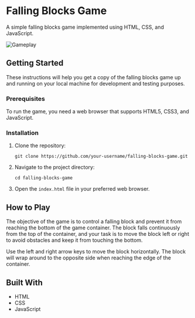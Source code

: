 
# Falling Blocks Game

A simple falling blocks game implemented using HTML, CSS, and JavaScript.

![Gameplay](screenshot.png)

## Getting Started

These instructions will help you get a copy of the falling blocks game up and running on your local machine for development and testing purposes.

### Prerequisites

To run the game, you need a web browser that supports HTML5, CSS3, and JavaScript.

### Installation

1. Clone the repository:

   ```shell
   git clone https://github.com/your-username/falling-blocks-game.git
   ```

2. Navigate to the project directory:

   ```shell
   cd falling-blocks-game
   ```

3. Open the `index.html` file in your preferred web browser.

## How to Play

The objective of the game is to control a falling block and prevent it from reaching the bottom of the game container. The block falls continuously from the top of the container, and your task is to move the block left or right to avoid obstacles and keep it from touching the bottom.

Use the left and right arrow keys to move the block horizontally. The block will wrap around to the opposite side when reaching the edge of the container.

## Built With

- HTML
- CSS
- JavaScript

